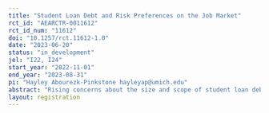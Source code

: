 ```yaml
---
title: "Student Loan Debt and Risk Preferences on the Job Market"
rct_id: "AEARCTR-0011612"
rct_id_num: "11612"
doi: "10.1257/rct.11612-1.0"
date: "2023-06-20"
status: "in_development"
jel: "I22, I24"
start_year: "2022-11-01"
end_year: "2023-08-31"
pi: "Hayley Abourezk-Pinkstone hayleyap@umich.edu"
abstract: "Rising concerns about the size and scope of student loan debt balances in the United States have generated interest in studying how these debt balances impact borrowers' economic decision-making after leaving school. I test how student loan debt holdings impact the ways that individuals weigh risk-related tradeoffs on the job market. I aim to determine whether the need to service fixed monthly student loan payments through a loan servicer might induce borrowers to select jobs that are more stable in terms of risk factors like layoff risk and pay variability, and whether this effect increases with the size of one’s total student loan debt holdings and their required monthly payment. I test this using a novel survey experiment on U.S. 4-year degree recipients ages 22-30. In my survey experiment, I first test respondents’ baseline risk preferences in job choice using their actual student debt levels and actual monthly required payment (if any) by providing them with menus of job choices that vary in risk and pay, and by using these job choice menu questions to iteratively narrow down their willingness to pay to avoid risk. I then induce experimental variation by providing the respondent with new hypothetical scenarios in which their student loan debt level is artificially higher (i.e., through unexpected tuition hikes while they were enrolled), where the shock size varies across participants, to test whether this changes their job preferences. I also study the likelihood with which they anticipate experiencing major life choices involving risk (buying a house, pursuing further education, investing, etc.) before and after the shock to debt level. Initial pilot results suggest that as I increase the size of the shock to total debt level by \$1,000, respondents are willing to pay \$18.50/month more to avoid a fixed increase in job layoff risk ($p=0.023$) and \$10.66/month more to avoid a fixed increase in pay variation ($p=0.003$). Respondents also report significantly lower likelihoods of making life choices that require them to bear risk when their debt level is artificially increased."
layout: registration
---
```


